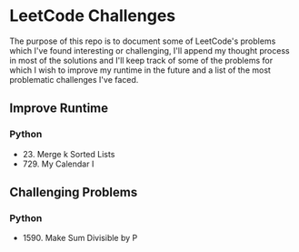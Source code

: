 # LeetCode Challenges

The purpose of this repo is to document some of LeetCode's problems which I've found interesting or challenging, I'll append my thought process in most of the solutions and I'll keep track of some of the problems for which I wish to improve my runtime in the future and a list of the most problematic challenges I've faced.

## Improve Runtime
### Python
- 23\. Merge k Sorted Lists
- 729\. My Calendar I

## Challenging Problems
### Python
- 1590\. Make Sum Divisible by P